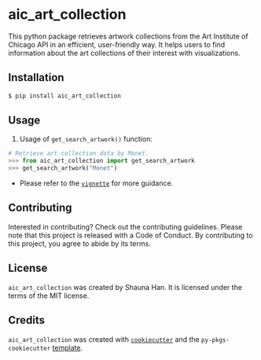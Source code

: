 # aic_art_collection

This python package retrieves artwork collections from the Art Institute of Chicago API in an efficient, user-friendly way. 
It helps users to find information about the art collections of their interest with visualizations. 

## Installation

```bash
$ pip install aic_art_collection
```

## Usage

1. Usage of `get_search_artwork()` function:
```python
# Retrieve art collection data by Monet.
>>> from aic_art_collection import get_search_artwork
>>> get_search_artwork("Monet")
```

- Please refer to the [`vignette`](https://github.com/shaunahan/aic_art_collection/blob/main/aic_art_collection_vignette.ipynb) for more guidance. 

## Contributing

Interested in contributing? Check out the contributing guidelines. Please note that this project is released with a Code of Conduct. By contributing to this project, you agree to abide by its terms.

## License

`aic_art_collection` was created by Shauna Han. It is licensed under the terms of the MIT license.

## Credits

`aic_art_collection` was created with [`cookiecutter`](https://cookiecutter.readthedocs.io/en/latest/) and the `py-pkgs-cookiecutter` [template](https://github.com/py-pkgs/py-pkgs-cookiecutter).
